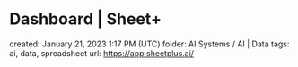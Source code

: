 # Dashboard | Sheet+

created: January 21, 2023 1:17 PM (UTC)
folder: AI Systems / AI | Data
tags: ai, data, spreadsheet
url: https://app.sheetplus.ai/